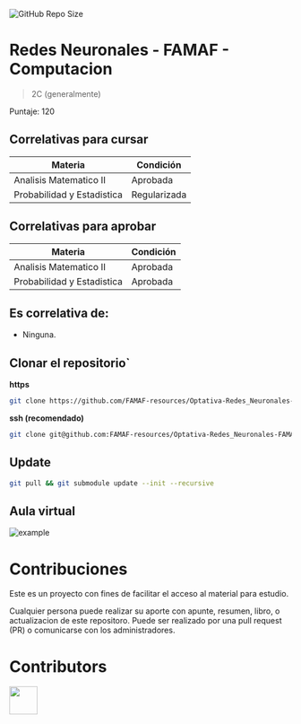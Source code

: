 ![GitHub Repo Size](https://img.shields.io/github/repo-size/FAMAF-resources/Optativa-Redes_Neuronales-FAMAF)

# Redes Neuronales - FAMAF - Computacion

> 2C (generalmente)

Puntaje: 120

## Correlativas para **cursar**

| Materia               | Condición    |
| --------------------- | ------------ |
| Analisis Matematico II   | Aprobada     |
| Probabilidad y Estadistica   | Regularizada     |

## Correlativas para **aprobar**

| Materia               | Condición    |
| --------------------- | ------------ |
| Analisis Matematico II   | Aprobada     |
| Probabilidad y Estadistica   | Aprobada     |

## Es correlativa de:

- Ninguna.

## Clonar el repositorio`

**https**

```bash
git clone https://github.com/FAMAF-resources/Optativa-Redes_Neuronales-FAMAF.git
```

**ssh (recomendado)**

```bash
git clone git@github.com:FAMAF-resources/Optativa-Redes_Neuronales-FAMAF.git
```

## Update

```bash
git pull && git submodule update --init --recursive
```

## Aula virtual

![example](url)

# Contribuciones

Este es un proyecto con fines de facilitar el acceso al material para estudio.

Cualquier persona puede realizar su aporte con apunte, resumen, libro, o actualizacion de este repositoro. Puede ser realizado por una pull request (PR) o comunicarse con los administradores.

# Contributors
<a href="https://github.com/FAMAF-resources/Optativa-Redes_Neuronales-FAMAF/graphs/contributors">
  <img src="https://contrib.rocks/image?repo=FAMAF-resources/Optativa-Redes_Neuronales-FAMAF" height="50"/>
</a>
